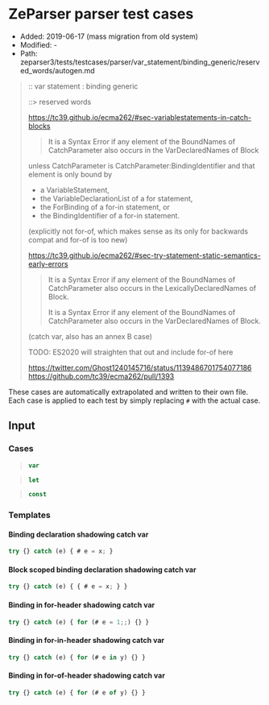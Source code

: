 # ZeParser parser test cases

- Added: 2019-06-17 (mass migration from old system)
- Modified: -
- Path: zeparser3/tests/testcases/parser/var_statement/binding_generic/reserved_words/autogen.md

> :: var statement : binding generic
>
> ::> reserved words
>
> https://tc39.github.io/ecma262/#sec-variablestatements-in-catch-blocks
> 
> > It is a Syntax Error if any element of the BoundNames of CatchParameter also occurs in the VarDeclaredNames of Block
> 
> unless CatchParameter is CatchParameter:BindingIdentifier and that element is only bound by
> - a VariableStatement,
> - the VariableDeclarationList of a for statement,
> - the ForBinding of a for-in statement, or
> - the BindingIdentifier of a for-in statement.
> 
> (explicitly not for-of, which makes sense as its only for backwards compat and for-of is too new)
> 
> https://tc39.github.io/ecma262/#sec-try-statement-static-semantics-early-errors
> 
> > It is a Syntax Error if any element of the BoundNames of CatchParameter also occurs in the LexicallyDeclaredNames of Block.
> > 
> > It is a Syntax Error if any element of the BoundNames of CatchParameter also occurs in the VarDeclaredNames of Block.
> 
> (catch var, also has an annex B case)
> 
> TODO: ES2020 will straighten that out and include for-of here
>
> https://twitter.com/Ghost1240145716/status/1139486701754077186
> https://github.com/tc39/ecma262/pull/1393

These cases are automatically extrapolated and written to their own file.
Each case is applied to each test by simply replacing `#` with the actual case.

## Input

### Cases

> `````js
> var
> `````

> `````js
> let
> `````

> `````js
> const
> `````

### Templates

#### Binding declaration shadowing catch var

`````js
try {} catch (e) { # e = x; }
`````

#### Block scoped binding declaration shadowing catch var

`````js
try {} catch (e) { { # e = x; } }
`````

#### Binding in for-header shadowing catch var

`````js
try {} catch (e) { for (# e = 1;;) {} }
`````

#### Binding in for-in-header shadowing catch var

`````js
try {} catch (e) { for (# e in y) {} }
`````

#### Binding in for-of-header shadowing catch var

`````js
try {} catch (e) { for (# e of y) {} }
`````
